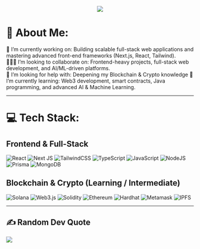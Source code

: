 <!-- Banner Text Animation -->
<p align="center">
  <img src="https://readme-typing-svg.herokuapp.com?font=Fira+Code&weight=500&size=24&pause=1000&color=11F7FF&center=true&vCenter=true&width=435&lines=Hi+%F0%9F%91%8B%2C+I'm+Tomas;+Full+Stack+%7C+Developer;Always+Learning+%F0%9F%93%9A;Let%E2%80%99s+Build+Something+Amazing!" />
</p>

# 💫 About Me:
🔭 I’m currently working on: Building scalable full-stack web applications and mastering advanced front-end frameworks (Next.js, React, Tailwind).  
🧑‍🤝‍🧑 I’m looking to collaborate on: Frontend-heavy projects, full-stack web development, and AI/ML-driven platforms.  
🤝 I’m looking for help with: Deepening my  Blockchain & Crypto knowledge 
🌱 I’m currently learning: Web3 development, smart contracts, Java programming, and advanced AI & Machine Learning.  

---

# 💻 Tech Stack:

## Frontend & Full-Stack
![React](https://img.shields.io/badge/react-%2320232a.svg?style=for-the-badge&logo=react&logoColor=%2361DAFB)
![Next JS](https://img.shields.io/badge/Next-black?style=for-the-badge&logo=next.js&logoColor=white)
![TailwindCSS](https://img.shields.io/badge/tailwindcss-%2338B2AC.svg?style=for-the-badge&logo=tailwind-css&logoColor=white)
![TypeScript](https://img.shields.io/badge/typescript-%23007ACC.svg?style=for-the-badge&logo=typescript&logoColor=white)
![JavaScript](https://img.shields.io/badge/javascript-%23323330.svg?style=for-the-badge&logo=javascript&logoColor=%23F7DF1E)
![NodeJS](https://img.shields.io/badge/node.js-6DA55F?style=for-the-badge&logo=node.js&logoColor=white)
![Prisma](https://img.shields.io/badge/Prisma-3982CE?style=for-the-badge&logo=Prisma&logoColor=white)
![MongoDB](https://img.shields.io/badge/MongoDB-%234ea94b.svg?style=for-the-badge&logo=mongodb&logoColor=white)

## Blockchain & Crypto (Learning / Intermediate)
![Solana](https://img.shields.io/badge/Solana-00FFA3?style=for-the-badge&logo=solana&logoColor=white)
![Web3.js](https://img.shields.io/badge/web3.js-F16822?style=for-the-badge&logo=web3.js&logoColor=white)
![Solidity](https://img.shields.io/badge/Solidity-363636?style=for-the-badge&logo=solidity&logoColor=white)
![Ethereum](https://img.shields.io/badge/Ethereum-627eea?style=for-the-badge&logo=ethereum&logoColor=white)
![Hardhat](https://img.shields.io/badge/Hardhat-000000?style=for-the-badge&logo=hardhat&logoColor=white)
![Metamask](https://img.shields.io/badge/Metamask-F6851B?style=for-the-badge&logo=metamask&logoColor=white)
![IPFS](https://img.shields.io/badge/IPFS-009EE3?style=for-the-badge&logo=ipfs&logoColor=white)

---


## ✍️ Random Dev Quote
![](https://quotes-github-readme.vercel.app/api?type=horizontal&theme=radical)

<!-- Proudly created with GPRM ( https://gprm.itsvg.in ) -->
